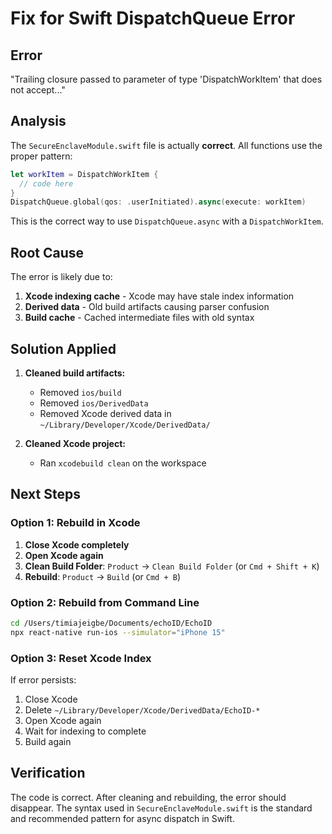 # Fix for Swift DispatchQueue Error

## Error
"Trailing closure passed to parameter of type 'DispatchWorkItem' that does not accept..."

## Analysis
The `SecureEnclaveModule.swift` file is actually **correct**. All functions use the proper pattern:

```swift
let workItem = DispatchWorkItem {
  // code here
}
DispatchQueue.global(qos: .userInitiated).async(execute: workItem)
```

This is the correct way to use `DispatchQueue.async` with a `DispatchWorkItem`.

## Root Cause
The error is likely due to:
1. **Xcode indexing cache** - Xcode may have stale index information
2. **Derived data** - Old build artifacts causing parser confusion
3. **Build cache** - Cached intermediate files with old syntax

## Solution Applied

1. **Cleaned build artifacts:**
   - Removed `ios/build`
   - Removed `ios/DerivedData`
   - Removed Xcode derived data in `~/Library/Developer/Xcode/DerivedData/`

2. **Cleaned Xcode project:**
   - Ran `xcodebuild clean` on the workspace

## Next Steps

### Option 1: Rebuild in Xcode
1. **Close Xcode completely**
2. **Open Xcode again**
3. **Clean Build Folder**: `Product` → `Clean Build Folder` (or `Cmd + Shift + K`)
4. **Rebuild**: `Product` → `Build` (or `Cmd + B`)

### Option 2: Rebuild from Command Line
```bash
cd /Users/timiajeigbe/Documents/echoID/EchoID
npx react-native run-ios --simulator="iPhone 15"
```

### Option 3: Reset Xcode Index
If error persists:
1. Close Xcode
2. Delete `~/Library/Developer/Xcode/DerivedData/EchoID-*`
3. Open Xcode again
4. Wait for indexing to complete
5. Build again

## Verification

The code is correct. After cleaning and rebuilding, the error should disappear. The syntax used in `SecureEnclaveModule.swift` is the standard and recommended pattern for async dispatch in Swift.

